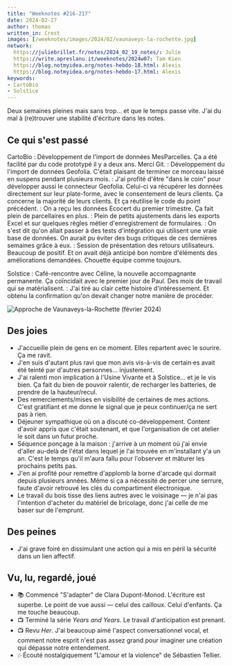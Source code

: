 ```yaml
---
title: "Weeknotes #216-217"
date: 2024-02-27
author: thomas
written_in: Crest
images: [/weeknotes/images/2024/02/vaunaveys-la-rochette.jpg]
network:
  https://juliebrillet.fr/notes/2024_02_19_notes/: Julie
  https://write.apreslanu.it/weeknotes/2024w07: Tam Kien
  https://blog.notmyidea.org/notes-hebdo-18.html: Alexis
  https://blog.notmyidea.org/notes-hebdo-17.html: Alexis
keywords:
- CartoBio
- Solstice
---
```


Deux semaines pleines mais sans trop… et que le temps passe vite. J'ai du mal à (re)trouver une stabilité d'écriture dans les notes.

<!--more-->

## Ce qui s'est passé

CartoBio
: Développement de l'import de données MesParcelles. Ça a été facilité par du code prototypé il y a deux ans. Merci Git.
: Développement du l'import de données Geofolia. C'était plaisant de terminer ce morceau laissé en suspens pendant plusieurs mois.
: J'ai profité d'être "dans le coin" pour développer aussi le connecteur Geofolia. Celui-ci va récupérer les données directement sur leur plate-forme, avec le consentement de leurs clients. Ça concerne la majorité de leurs clients. Et ça réutilise le code du point précédent.
: On a reçu les données Ecocert du premier trimestre. Ça fait plein de parcellaires en plus.
: Plein de petits ajustements dans les exports Excel et sur quelques règles métier d'enregistrement de formulaires.
: On s'est dit qu'on allait passer à des tests d'intégration qui utilisent une vraie base de données. On aurait pu éviter des bugs critiques de ces dernières semaines grâce à eux.
: Session de présentation des retours utilisateurs. Beaucoup de positif. Et on avait déjà anticipé bon nombre d'éléments des améliorations demandées. Chouette équipe comme toujours.

Solstice
: Café-rencontre avec Céline, la nouvelle accompagnante permanente. Ça coïncidait avec le premier jour de Paul. Des mois de travail qui se matérialisent.
: J'ai tiré au clair cette histoire d'intéressement. Et obtenu la confirmation qu'on devait changer notre manière de procéder.

![](/weeknotes/images/2024/02/vaunaveys-la-rochette.jpg "Approche de Vaunaveys-la-Rochette (février 2024)")

## Des joies

- J'accueille plein de gens en ce moment. Elles repartent avec le sourire. Ça me ravit.
- J'en suis d'autant plus ravi que mon avis vis-à-vis de certain·es avait été teinté par d'autres personnes… injustement.
- J'ai ralenti mon implication à l'Usine Vivante et à Solstice… et je le vis bien. Ça fait du bien de pouvoir ralentir, de recharger les batteries, de prendre de la hauteur/recul.
- Des remerciements/mises en visibilité de certaines de mes actions. C'est gratifiant et me donne le signal que je peux continuer/ça ne sert pas à rien.
- Déjeuner sympathique où on a discuté co-développement. Content d'avoir appris que c'était soutenant, et que l'organisation de cet atelier le soit dans un futur proche.
- Séquence ponçage à la maison : j'arrive à un moment où j'ai envie d'aller au-delà de l'état dans lequel je l'ai trouvée en m'installant y'a un an. C'est le temps qu'il m'aura fallu pour l'observer et mâturer les prochains petits pas.
- J'en ai profité pour remettre d'applomb la borne d'arcade qui dormait depuis plusieurs années. Même si ça a nécessité de percer une serrure, faute d'avoir retrouvé les clés du compartiment électronique.
- Le travail du bois tisse des liens autres avec le voisinage — je n'ai pas l'intention d'acheter du matériel de bricolage, donc j'ai celle de me baser sur de l'emprunt.

## Des peines

- J'ai grave foiré en dissimulant une action qui a mis en péril la sécurité dans un lien affectif.

## Vu, lu, regardé, joué

- 📚 Commencé "S'adapter" de Clara Dupont-Monod. L'écriture est superbe. Le point de vue aussi — celui des cailloux. Celui d'enfants. Ça me touche beaucoup.
- 📺 Terminé la série <i lang="en">Years and Years</i>. Le travail d'anticipation est prenant.
- 📺 Revu <i lang="en">Her</i>. J'ai beaucoup aimé l'aspect conversationnel vocal, et comment notre esprit n'est pas assez grand pour imaginer une création qui dépasse notre entendement.
- 🎶 Écouté nostalgiquement "L'amour et la violence" de Sébastien Tellier.
